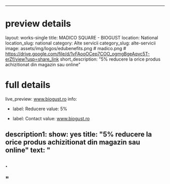 
---
# preview details
layout: works-single
title: MADICO SQUARE - BIOGUST
location: National
location_slug: national
category: Alte servicii
category_slug: alte-servicii
image: assets/img/logos/edubenefits.png # madico.png  #  https://drive.google.com/file/d/1vFAooOCep7COO_ogmgBgeAqvc5T-erZf/view?usp=share_link
short_description: "5% reducere la orice produs achizitionat din magazin sau online"

# full details
live_preview: www.biogust.ro
info:
  - label: Reducere
    value: 5%

  - label: Contact
    value: www.biogust.ro

description1:
  show: yes
  title:  "5% reducere la orice produs achizitionat din magazin sau online"
  text: "<p>.</p>"
---


